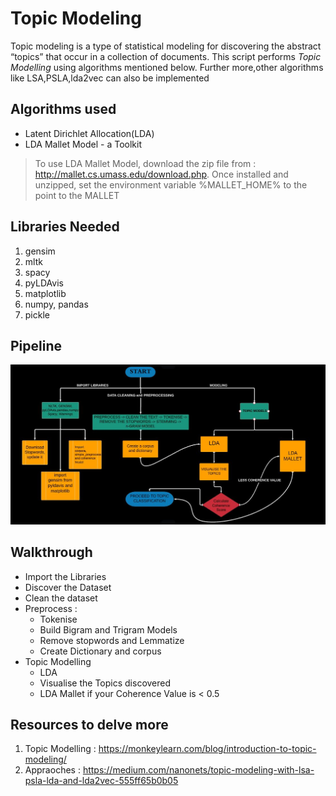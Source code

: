 # Topic Modeling

Topic modeling is a type of statistical modeling for discovering the abstract “topics” that occur in a collection of documents.
This script performs *Topic Modelling* using algorithms mentioned below. Further more,other algorithms like LSA,PSLA,lda2vec can also be implemented

## Algorithms used
* Latent Dirichlet Allocation(LDA)
* LDA Mallet Model - a Toolkit 


> To use LDA Mallet Model, download the zip file from : http://mallet.cs.umass.edu/download.php. 
> Once installed and unzipped, set the environment variable %MALLET_HOME% to the point to the MALLET


## Libraries Needed
1. gensim
2. mltk
3. spacy
4. pyLDAvis
5. matplotlib
6. numpy, pandas
7. pickle

## Pipeline

![Pipeline Overview](images/Capture.JPG)

## Walkthrough
- Import the Libraries
- Discover the Dataset
- Clean the dataset
- Preprocess : 
  - Tokenise
  - Build Bigram and Trigram Models
  - Remove stopwords and Lemmatize
  - Create Dictionary and corpus
- Topic Modelling 
  - LDA
  - Visualise the Topics discovered
  - LDA Mallet if your Coherence Value is < 0.5

## Resources to delve more
1. Topic Modelling : https://monkeylearn.com/blog/introduction-to-topic-modeling/
2. Appraoches : https://medium.com/nanonets/topic-modeling-with-lsa-psla-lda-and-lda2vec-555ff65b0b05
